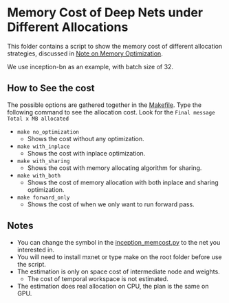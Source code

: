 Memory Cost of Deep Nets under Different Allocations
====================================================
This folder contains a script to show the memory cost of different allocation strategies,
discussed in [Note on Memory Optimization](http://mxnet.readthedocs.org/en/latest/developer-guide/note_memory.html).

We use inception-bn as an example, with batch size of 32.

How to See the cost
-------------------
The possible options are gathered together in the [Makefile](Makefile).
Type the following command to see the allocation cost. Look for the
```Final message Total x MB allocated```
- ```make no_optimization```
  - Shows the cost without any optimization.
- ```make with_inplace```
  - Shows the cost with inplace optimization.
- ```make with_sharing```
  - Shows the cost with memory allocating algorithm for sharing.
- ```make with_both```
  - Shows the cost of memory allocation with both inplace and sharing optimization.
- ```make forward_only```
  - Shows the cost of when we only want to run forward pass.

Notes
-----
- You can change the symbol in the [inception_memcost.py](inception_memcost.py) to the net you interested in.
- You will need to install mxnet or type make on the root folder before use the script.
- The estimation is only on space cost of intermediate node and weights.
  - The cost of temporal workspace is not estimated.
- The estimation does real allocation on CPU, the plan is the same on GPU.
